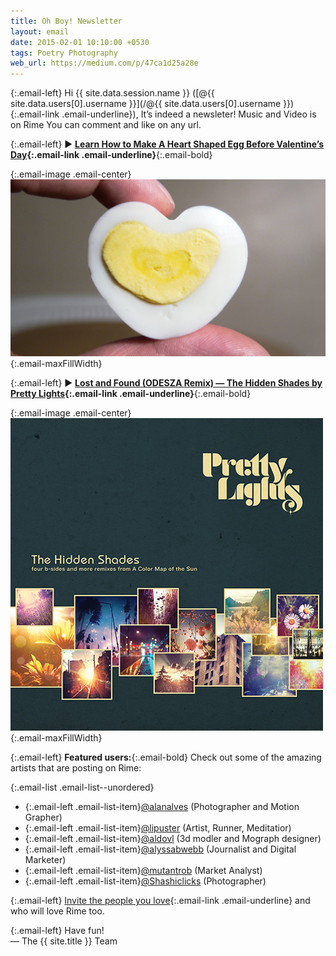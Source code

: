 ```yaml
---
title: Oh Boy! Newsletter
layout: email
date: 2015-02-01 10:10:00 +0530
tags: Poetry Photography
web_url: https://medium.com/p/47ca1d25a28e
---
```


{:.email-left}
Hi {{ site.data.session.name }} ([@{{ site.data.users[0].username }}](/@{{ site.data.users[0].username }}){:.email-link .email-underline}), It’s indeed a newsleter!
Music and Video is on Rime
You can comment and like on any url.


{:.email-left}
► **[Learn How to Make A Heart Shaped Egg Before Valentine’s Day](/url/1aa1216cb88a2a25d502370a56a738de1f9705f36f62c62f50c3152debaabfc6?utm_source=Newsletter-17&utm_campaign=17+Oh+boy%21+Newsletter&utm_medium=email&utm_content=hyperlink){:.email-link .email-underline}**{:.email-bold}

{:.email-image .email-center}
![](/assets/email/02-maxresdefault.jpg){:.email-maxFillWidth}


{:.email-left}
► **[Lost and Found (ODESZA Remix) — The Hidden Shades by Pretty Lights](/url/58a6998f9d3aff20717415f0793ca70e3f80075c95a7f4031787335be5c7b114?utm_source=Newsletter-17&utm_campaign=17+Oh+boy%21+Newsletter&utm_medium=email&utm_content=hyperlink){:.email-link .email-underline}**{:.email-bold}

{:.email-image .email-center}
![](/assets/email/02-artworks-000073914951-saca11-t500x500.jpg){:.email-maxFillWidth}

{:.email-left}
<strong>Featured users:</strong>{:.email-bold} Check out some of the amazing artists that are posting on Rime:

{:.email-list .email-list--unordered}
- {:.email-left .email-list-item}[@alanalves](/@alanalves) (Photographer and Motion Grapher)
- {:.email-left .email-list-item}[@lipuster](/@lipuster) (Artist, Runner, Meditatior)
- {:.email-left .email-list-item}[@aldovl](/@aldovl) (3d modler and Mograph designer)
- {:.email-left .email-list-item}[@alyssabwebb](/@alyssabwebb) (Journalist and Digital Marketer)
- {:.email-left .email-list-item}[@mutantrob](/@mutantrob) (Market Analyst)
- {:.email-left .email-list-item}[@Shashiclicks](/@Shashiclicks) (Photographer)

{:.email-left}
[Invite the people you love](/inbox/invite){:.email-link .email-underline} and who will love Rime too.

{:.email-left}
Have fun!<br>
— The {{ site.title }} Team